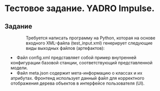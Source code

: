 <h1>Тестовое задание. YADRO Impulse.</h1>
<h2>Задание</h2>
<p style = "margin-left:70px">Требуется написать программу на Python, которая на основе входного XML-файла (test_input.xml) генерирует следующие виды выходных файлов (артефактов):</p>
<div style = "margin-left:20px"><li>Файл config.xml представляет собой пример внутренней конфигурации базовой станции, соответствующий представленной модели.</li>
<li>Файл meta.json содержит мета-информацию о классах и их атрибутах. Фронтенд использует данный файл для корректного отображения дерева объектов в интерфейсе пользователя (UI). </li></div>

